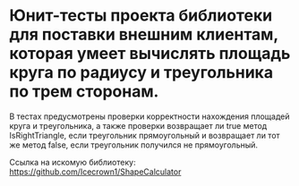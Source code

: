# Юнит-тесты проекта библиотеки для поставки внешним клиентам, которая умеет вычислять площадь круга по радиусу и треугольника по трем сторонам. 

В тестах предусмотрены проверки корректности нахождения площадей круга и треугольника, а также проверки возвращает ли true метод IsRightTriangle, если треугольник прямоугольный и возвращает ли тот же метод false, если треугольник получился не прямоугольный.

Ссылка на искомую библиотеку: https://github.com/Icecrown1/ShapeCalculator
